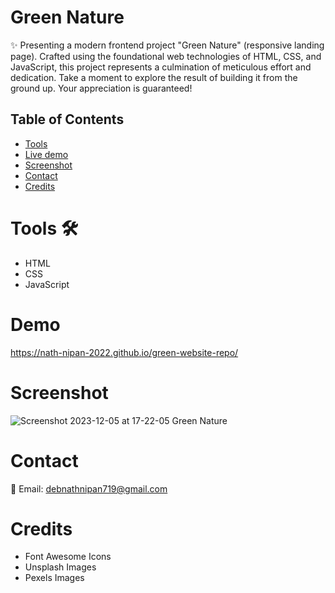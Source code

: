 # Green Nature

✨ Presenting a modern frontend project "Green Nature" (responsive landing page). Crafted using the foundational web technologies of HTML, CSS, and JavaScript, this project represents a culmination of meticulous effort and dedication. Take a moment to explore the result of building it from the ground up. Your appreciation is guaranteed!

## Table of Contents

- [Tools](#tools)
- [Live demo](#demo)
- [Screenshot](#screenshot)
- [Contact](#contact)
- [Credits](#credits)

# Tools 🛠
- HTML
- CSS
- JavaScript

# Demo
https://nath-nipan-2022.github.io/green-website-repo/

# Screenshot
![Screenshot 2023-12-05 at 17-22-05 Green Nature](https://github.com/nath-Nipan-2022/green-website-repo/assets/113585057/53607f51-ff9e-4d6d-8235-96c80e8a6aa7)

# Contact
📧 Email: debnathnipan719@gmail.com
# Credits
- Font Awesome Icons
- Unsplash Images
- Pexels Images
